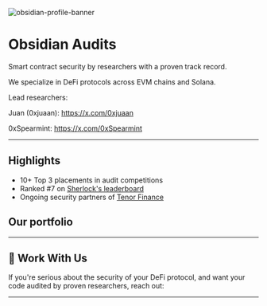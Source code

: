 ![obsidian-profile-banner](https://github.com/user-attachments/assets/7915173c-7810-4bfa-a00d-2355c7097597)


# Obsidian Audits

Smart contract security by researchers with a proven track record.

We specialize in DeFi protocols across EVM chains and Solana.

Lead researchers:

Juan (0xjuaan): https://x.com/0xjuaan

0xSpearmint: https://x.com/0xSpearmint

---

## Highlights

- 10+ Top 3 placements in audit competitions
- Ranked #7 on [Sherlock's leaderboard](https://audits.sherlock.xyz/leaderboards)
- Ongoing security partners of [Tenor Finance](https://x.com/TenorFinance)

## Our portfolio

---

## 📩 Work With Us

If you're serious about the security of your DeFi protocol, and want your code audited by proven researchers, reach out:

---
